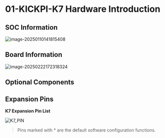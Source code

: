 # 01-KICKPI-K7 Hardware Introduction

## SOC Information

![image-20250110141815408](http://tanzhtanzh.oss-cn-shenzhen.aliyuncs.com/img/image-20250110141815408.png)

## Board Information

![image-20250222172318324](http://tanzhtanzh.oss-cn-shenzhen.aliyuncs.com/img/image-20250222172318324.png)

## Optional Components



## Expansion Pins

**K7 Expansion Pin List**

![K7_PIN](http://tanzhtanzh.oss-cn-shenzhen.aliyuncs.com/img/K7_PIN.png)

> Pins marked with * are the default software configuration functions.

